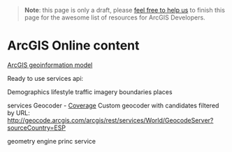 > **Note**: this page is only a draft, please [feel free to help us](https://github.com/hhkaos/awesome-arcgis#contributions) to finish this page for the awesome list of resources for ArcGIS Developers.

# ArcGIS Online content
<!-- START doctoc -->
<!-- END doctoc -->

[ArcGIS geoinformation model](https://doc.arcgis.com/en/arcgis-online/reference/geo-info.htm)

Ready to use services api:

Demographics
lifestyle
traffic
imagery
boundaries
places

services
Geocoder - [Coverage](https://doc.arcgis.com/en/arcgis-online/reference/geocode-coverage.htm)
Custom geocoder with candidates filtered by URL:
http://geocode.arcgis.com/arcgis/rest/services/World/GeocodeServer?sourceCountry=ESP

geometry engine
princ service
